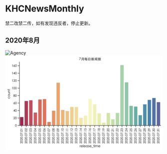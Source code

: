 # KHCNewsMonthly
禁二改禁二传，如有发现违反者，停止更新。

## 2020年8月  
![Agency](https://raw.githubusercontent.com/xdxl-khc/KHCNewsMonthly/master/2020-07/AgencyCount.png)  
![Everyday](https://raw.githubusercontent.com/xdxl-khc/KHCNewsMonthly/master/2020-07/EverydayCount.png)  

